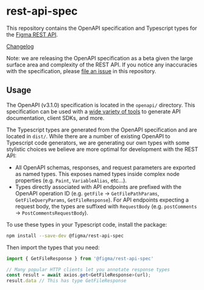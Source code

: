 # rest-api-spec

This repository contains the OpenAPI specification and Typescript types for the [Figma REST API](https://www.figma.com/developers/api).

[Changelog](https://www.figma.com/developers/api#changelog)

Note: we are releasing the OpenAPI specification as a beta given the large surface area and complexity of the REST API. If you notice any inaccuracies with the specification, please [file an issue](https://github.com/figma/rest-api-spec/issues) in this repository.

## Usage

The OpenAPI (v3.1.0) specification is located in the `openapi/` directory. This specification can be used with a [wide variety of tools](https://tools.openapis.org/) to generate API documentation, client SDKs, and more.

The Typescript types are generated from the OpenAPI specification and are located in `dist/`. While there are a number of existing OpenAPI to Typescript code generators, we are generating our own types with some stylistic choices we believe are more optimal for development with the REST API:

- All OpenAPI schemas, responses, and request parameters are exported as named types. This exposes named types inside complex node properties (e.g. `Paint`, `VariableAlias`, etc...).
- Types directly associated with API endpoints are prefixed with the OpenAPI operation ID (e.g. `getFile` -> `GetFilePathParams`, `GetFileQueryParams`, `GetFileResponse`). For API endpoints expecting a request body, the types are suffixed with `RequestBody` (e.g. `postComments` -> `PostCommentsRequestBody`).

To use these types in your Typescript code, install the package:

```sh
npm install --save-dev @figma/rest-api-spec
```

Then import the types that you need:

```ts
import { GetFileResponse } from '@figma/rest-api-spec'

// Many popular HTTP clients let you annotate response types
const result = await axios.get<GetFileResponse>(url);
result.data // This has type GetFileResponse
```


